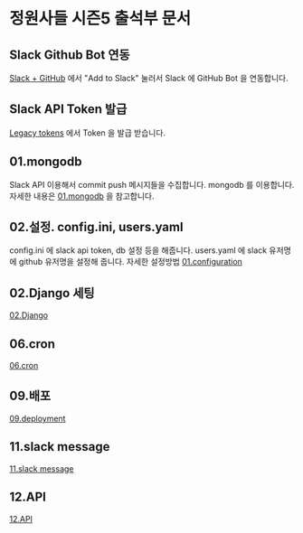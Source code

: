 # 정원사들 시즌5 출석부 문서


## Slack Github Bot 연동
[Slack + GitHub](https://slack.github.com/) 에서 "Add to Slack" 눌러서 Slack 에 GitHub Bot 을 연동합니다.

## Slack API Token 발급
[Legacy tokens](https://api.slack.com/custom-integrations/legacy-tokens) 에서 Token 을 발급 받습니다.

## 01.mongodb
Slack API 이용해서 commit push 메시지들을 수집합니다. mongodb 를 이용합니다.  
자세한 내용은 [01.mongodb](01.mongodb.md) 을 참고합니다.

## 02.설정. config.ini, users.yaml
config.ini 에 slack api token, db 설정 등을 해줍니다.
users.yaml 에 slack 유저명에 github 유저명을 설정해 줍니다.
자세한 설정방법
[01.configuration](02.configuration.md)

## 02.Django 세팅
[02.Django](https://github.com/junho85/garden5/wiki/02.Django)

## 06.cron
[06.cron](https://github.com/junho85/garden5/wiki/06.cron)

## 09.배포
[09.deployment](https://github.com/junho85/garden5/wiki/09.deployment)

## 11.slack message
[11.slack message](https://github.com/junho85/garden5/wiki/11.slack-message)

## 12.API
[12.API](https://github.com/junho85/garden5/wiki/12.API)
